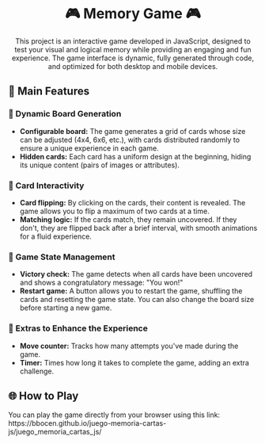 <h1 align="center">🎮 Memory Game 🎮</h1>

<p align="center">
  This project is an interactive game developed in JavaScript, designed to test your visual and logical memory while providing an engaging and fun experience. The game interface is dynamic, fully generated through code, and optimized for both desktop and mobile devices.
</p>

<h2>🚀 Main Features</h2>

<h3>🔹 Dynamic Board Generation</h3>
<ul>
  <li><strong>Configurable board:</strong> The game generates a grid of cards whose size can be adjusted (4x4, 6x6, etc.), with cards distributed randomly to ensure a unique experience in each game.</li>
  <li><strong>Hidden cards:</strong> Each card has a uniform design at the beginning, hiding its unique content (pairs of images or attributes).</li>
</ul>

<h3>🔹 Card Interactivity</h3>
<ul>
  <li><strong>Card flipping:</strong> By clicking on the cards, their content is revealed. The game allows you to flip a maximum of two cards at a time.</li>
  <li><strong>Matching logic:</strong> If the cards match, they remain uncovered. If they don't, they are flipped back after a brief interval, with smooth animations for a fluid experience.</li>
</ul>

<h3>🔹 Game State Management</h3>
<ul>
  <li><strong>Victory check:</strong> The game detects when all cards have been uncovered and shows a congratulatory message: "You won!"</li>
  <li><strong>Restart game:</strong> A button allows you to restart the game, shuffling the cards and resetting the game state. You can also change the board size before starting a new game.</li>
</ul>

<h3>🔹 Extras to Enhance the Experience</h3>
<ul>
  <li><strong>Move counter:</strong> Tracks how many attempts you've made during the game.</li>
  <li><strong>Timer:</strong> Times how long it takes to complete the game, adding an extra challenge.</li>
</ul>

<h2>🌐 How to Play</h2>
You can play the game directly from your browser using this link: https://bbocen.github.io/juego-memoria-cartas-js/juego_memoria_cartas_js/
